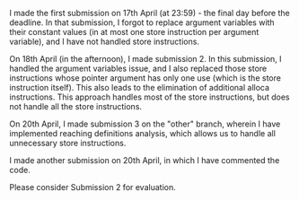 I made the first submission on 17th April (at 23:59) - the final day before the deadline.
In that submission, I forgot to replace argument variables with their constant values (in at most one store instruction per argument variable), and I have not handled store instructions.

On 18th April (in the afternoon), I made submission 2.
In this submission, I handled the argument variables issue, and I also replaced those store instructions whose pointer argument has only one use (which is the store instruction itself). This also leads to the elimination of additional alloca instructions.
This approach handles most of the store instructions, but does not handle all the store instructions.

On 20th April, I made submission 3 on the "other" branch, wherein I have implemented reaching definitions analysis, which allows us to handle all unnecessary store instructions.

I made another submission on 20th April, in which I have commented the code.

Please consider Submission 2 for evaluation.
